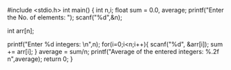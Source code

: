 #include <stdio.h>
int main() {
    int n,i;
    float sum = 0.0, average;
    printf("Enter the No. of elements: ");
scanf("%d",&n);

int arr[n];

printf("Enter %d integers: \n",n);
for(i=0;i<n;i++){
    scanf("%d", &arr[i]);
    sum += arr[i];
}
average = sum/n;
printf("Average of the entered integers: %.2f n",average);
return 0;
}
